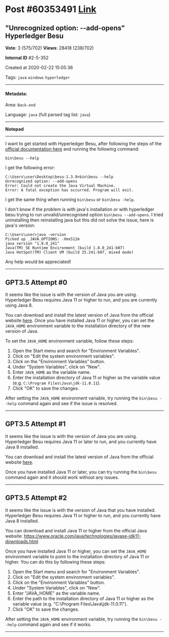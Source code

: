 
# Post \#60353491 [Link](https://stackoverflow.com/questions/60353491/)

## "Unrecognized option: --add-opens" Hyperledger Besu

**Vote**: 3 (575/702) **Views**: 28418 (238/702) 

**Internal ID** \#2-5-352

Created at 2020-02-22 15:05:36

Tags: `java` `windows` `hyperledger`

----------

#### Metadata:

Area: `Back-end`

Language: `java` (full parsed tag list: `java`)

----------

**Notepad**


----------

I want to get started with Hyperledger Besu, after following the steps of the [official documentation here](https://besu.hyperledger.org/en/stable/HowTo/Get-Started/Starting-node/) and running the following command:

`bin\besu --help`

I get the following error:

```
C:\Users\user\Desktop\besu-1.3.9>bin\besu --help
Unrecognized option: --add-opens
Error: Could not create the Java Virtual Machine.
Error: A fatal exception has occurred. Program will exit.
```


I get the same thing when running `bin\besu` or `bin\besu -help`.

I don't know if the problem is with java's installation or with hyperledger besu trying to run unvalid/unrecognised option `bin\besu --add-opens`. I tried uninstalling then reinstalling java but this did not solve the issue, here is java's version:

```
C:\Users\user>java -version
Picked up _JAVA_OPTIONS: -Xmx512m
java version "1.8.0_241"
Java(TM) SE Runtime Environment (build 1.8.0_241-b07)
Java HotSpot(TM) Client VM (build 25.241-b07, mixed mode)
```


Any help would be appreciated!


----------
        
## GPT3.5 Attempt \#0

It seems like the issue is with the version of Java you are using. Hyperledger Besu requires Java 11 or higher to run, and you are currently using Java 8. 

You can download and install the latest version of Java from the official website [here](https://www.oracle.com/java/technologies/javase-jdk11-downloads.html). Once you have installed Java 11 or higher, you can set the `JAVA_HOME` environment variable to the installation directory of the new version of Java.

To set the `JAVA_HOME` environment variable, follow these steps:

1. Open the Start menu and search for "Environment Variables".
2. Click on "Edit the system environment variables".
3. Click on the "Environment Variables" button.
4. Under "System Variables", click on "New".
5. Enter `JAVA_HOME` as the variable name.
6. Enter the installation directory of Java 11 or higher as the variable value (e.g. `C:\Program Files\Java\jdk-11.0.11`).
7. Click "OK" to save the changes.

After setting the `JAVA_HOME` environment variable, try running the `bin\besu --help` command again and see if the issue is resolved.

--------

## GPT3.5 Attempt \#1

It seems like the issue is with the version of Java you are using. Hyperledger Besu requires Java 11 or later to run, and you currently have Java 8 installed.

You can download and install the latest version of Java from the official website [here](https://www.oracle.com/java/technologies/javase-jdk11-downloads.html).

Once you have installed Java 11 or later, you can try running the `bin\besu` command again and it should work without any issues.

--------

## GPT3.5 Attempt \#2

It seems like the issue is with the version of Java that you have installed. Hyperledger Besu requires Java 11 or higher to run, and you currently have Java 8 installed.

You can download and install Java 11 or higher from the official Java website: https://www.oracle.com/java/technologies/javase-jdk11-downloads.html

Once you have installed Java 11 or higher, you can set the `JAVA_HOME` environment variable to point to the installation directory of Java 11 or higher. You can do this by following these steps:

1. Open the Start menu and search for "Environment Variables".
2. Click on "Edit the system environment variables".
3. Click on the "Environment Variables" button.
4. Under "System Variables", click on "New".
5. Enter "JAVA_HOME" as the variable name.
6. Enter the path to the installation directory of Java 11 or higher as the variable value (e.g. "C:\Program Files\Java\jdk-11.0.11").
7. Click "OK" to save the changes.

After setting the `JAVA_HOME` environment variable, try running the `bin\besu --help` command again and see if it works.

--------
